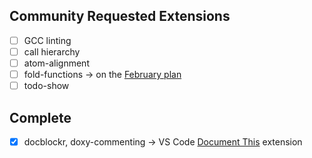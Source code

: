 ## Community Requested Extensions

- [ ] GCC linting
- [ ] call hierarchy
- [ ] atom-alignment
- [ ] fold-functions -> on the [February plan](https://github.com/Microsoft/vscode/issues/2616)
- [ ] todo-show

## Complete

- [x] docblockr, doxy-commenting -> VS Code [Document This](https://marketplace.visualstudio.com/items?itemName=joelday.docthis) extension
